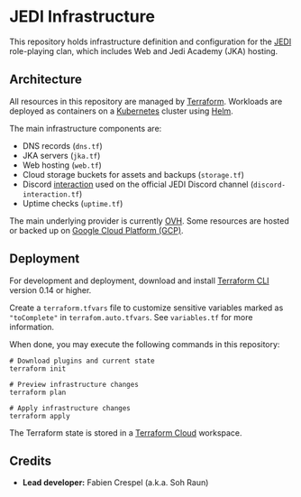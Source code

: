 # JEDI Infrastructure

This repository holds infrastructure definition and configuration for the [JEDI](https://www.jediholo.net) role-playing clan, which includes Web and Jedi Academy (JKA) hosting.

## Architecture

All resources in this repository are managed by [Terraform](https://www.terraform.io). Workloads are deployed as containers on a [Kubernetes](https://kubernetes.io) cluster using [Helm](https://helm.sh).

The main infrastructure components are:
- DNS records (`dns.tf`)
- JKA servers (`jka.tf`)
- Web hosting (`web.tf`)
- Cloud storage buckets for assets and backups (`storage.tf`)
- Discord [interaction](https://discord.com/developers/docs/interactions/slash-commands) used on the official JEDI Discord channel (`discord-interaction.tf`)
- Uptime checks (`uptime.tf`)

The main underlying provider is currently [OVH](https://www.ovh.com). Some resources are hosted or backed up on [Google Cloud Platform (GCP)](https://cloud.google.com).

## Deployment

For development and deployment, download and install [Terraform CLI](https://www.terraform.io/downloads.html) version 0.14 or higher.

Create a `terraform.tfvars` file to customize sensitive variables marked as `"toComplete"` in `terrafom.auto.tfvars`. See `variables.tf` for more information.

When done, you may execute the following commands in this repository:
```
# Download plugins and current state
terraform init

# Preview infrastructure changes
terraform plan

# Apply infrastructure changes
terraform apply
```

The Terraform state is stored in a [Terraform Cloud](https://app.terraform.io/app/jediholo/workspaces/jedi-infra) workspace.

## Credits

- **Lead developer:** Fabien Crespel (a.k.a. Soh Raun)

